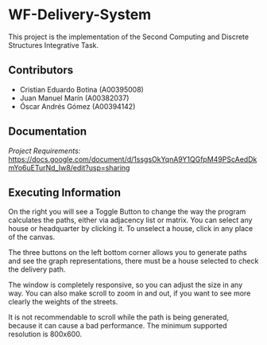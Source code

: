# WF-Delivery-System

This project is the implementation of the Second Computing and Discrete Structures Integrative Task.

## __Contributors__

- Cristian Eduardo Botina (A00395008)
- Juan Manuel Marín (A00382037)
- Óscar Andrés Gómez (A00394142)

## Documentation

_*Project Requirements:*_ https://docs.google.com/document/d/1ssgsOkYqnA9Y1QGfpM49PScAedDkmYo6uETurNd_Iw8/edit?usp=sharing

## Executing Information

On the right you will see a Toggle Button to change the way the program calculates the paths, either via adjacency list or matrix. You can select any house or headquarter by clicking it. To unselect a house, click in any place of the canvas.

The three buttons on the left bottom corner allows you to generate paths and see the graph representations, there must be a house selected to check the delivery path.

The window is completely responsive, so you can adjust the size in any way. You can also make scroll to zoom in and out, if you want to see more clearly the weights of the streets.

It is not recommendable to scroll while the path is being generated, because it can cause a bad performance. The minimum supported resolution is 800x600.
